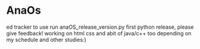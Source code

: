 # AnaOs
ed tracker
to use run anaOS_release_version.py
first python release, please give feedback!
working on html css and abit of java/c++ too depending on my schedule and other studies:)
